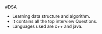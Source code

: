  #DSA

  * Learning data structure and algorithm.
  * It contains all the top interview Questions.
  * Languages used are c++ and java.
